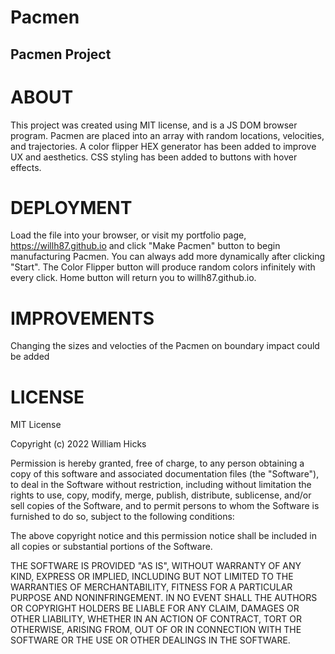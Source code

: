 # Pacmen
## Pacmen Project

# ABOUT

  This project was created using MIT license, and is a JS DOM browser program. Pacmen are placed into an array with random locations, velocities, and trajectories. 
  A color flipper HEX generator has been added to improve UX and aesthetics. CSS styling has been added to buttons with hover effects.
  
# DEPLOYMENT

  Load the file into your browser, or visit my portfolio page, https://willh87.github.io and click "Make Pacmen" button to begin manufacturing Pacmen. You can always add more dynamically after clicking "Start". The Color Flipper button will produce random colors infinitely with every click. Home button will return you to willh87.github.io.
  
 # IMPROVEMENTS
 
 Changing the sizes and velocties of the Pacmen on boundary impact could be added
  
  # LICENSE
  
  MIT License

Copyright (c) 2022 William Hicks

Permission is hereby granted, free of charge, to any person obtaining a copy
of this software and associated documentation files (the "Software"), to deal
in the Software without restriction, including without limitation the rights
to use, copy, modify, merge, publish, distribute, sublicense, and/or sell
copies of the Software, and to permit persons to whom the Software is
furnished to do so, subject to the following conditions:

The above copyright notice and this permission notice shall be included in all
copies or substantial portions of the Software.

THE SOFTWARE IS PROVIDED "AS IS", WITHOUT WARRANTY OF ANY KIND, EXPRESS OR
IMPLIED, INCLUDING BUT NOT LIMITED TO THE WARRANTIES OF MERCHANTABILITY,
FITNESS FOR A PARTICULAR PURPOSE AND NONINFRINGEMENT. IN NO EVENT SHALL THE
AUTHORS OR COPYRIGHT HOLDERS BE LIABLE FOR ANY CLAIM, DAMAGES OR OTHER
LIABILITY, WHETHER IN AN ACTION OF CONTRACT, TORT OR OTHERWISE, ARISING FROM,
OUT OF OR IN CONNECTION WITH THE SOFTWARE OR THE USE OR OTHER DEALINGS IN THE
SOFTWARE.
